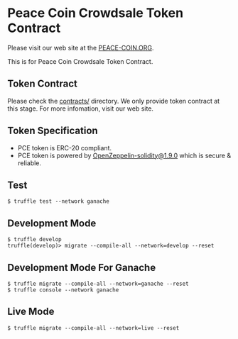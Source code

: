 # Peace Coin Crowdsale Token Contract

Please visit our web site at the [PEACE-COIN.ORG][peace-coin.org].

This is for Peace Coin Crowdsale Token Contract.

## Token Contract

Please check the [contracts/](contracts) directory. We only provide token contract at this stage. For more infomation, visit our web site.

## Token Specification

- PCE token is ERC-20 compliant.
- PCE token is powered by OpenZeppelin-solidity@1.9.0 which is secure & reliable.

## Test

```
$ truffle test --network ganache
```

## Development Mode

```
$ truffle develop
truffle(develop)> migrate --compile-all --network=develop --reset
```

## Development Mode For Ganache

```
$ truffle migrate --compile-all --network=ganache --reset
$ truffle console --network ganache
```

## Live Mode

```
$ truffle migrate --compile-all --network=live --reset
```

[peace-coin.org]: https://www.peace-coin.org
